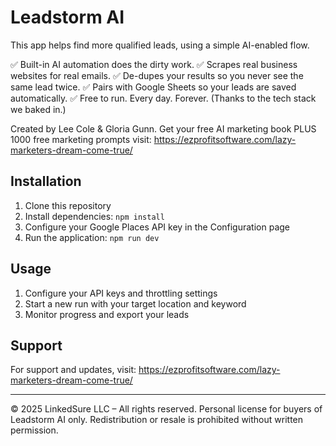 # Leadstorm AI

This app helps find more qualified leads, using a simple AI-enabled flow.

✅ Built-in AI automation does the dirty work.
✅ Scrapes real business websites for real emails.
✅ De-dupes your results so you never see the same lead twice.
✅ Pairs with Google Sheets so your leads are saved automatically.
✅ Free to run. Every day. Forever. (Thanks to the tech stack we baked in.)

Created by Lee Cole & Gloria Gunn. Get your free AI marketing book PLUS 1000 free marketing prompts visit: https://ezprofitsoftware.com/lazy-marketers-dream-come-true/

## Installation

1. Clone this repository
2. Install dependencies: `npm install`
3. Configure your Google Places API key in the Configuration page
4. Run the application: `npm run dev`

## Usage

1. Configure your API keys and throttling settings
2. Start a new run with your target location and keyword
3. Monitor progress and export your leads

## Support

For support and updates, visit: https://ezprofitsoftware.com/lazy-marketers-dream-come-true/

---

© 2025 LinkedSure LLC – All rights reserved.
Personal license for buyers of Leadstorm AI only.
Redistribution or resale is prohibited without written permission.
